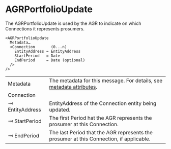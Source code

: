 <!--
SPDX-FileCopyrightText: 2020-2023 Contributors to the Shapeshifter project

SPDX-License-Identifier: Apache-2.0
-->

# AGRPortfolioUpdate

The AGRPortfolioUpdate is used by the AGR to indicate on which Connections it represents prosumers.

```
<AGRPortfolioUpdate
  Metadata…
  <Connection       (0...n)
    EntityAddress = EntityAddress
    StartPeriod   = Date
    EndPeriod     = Date (optional)
  />
/>
```

|                 |                                                                                                |
|-----------------|------------------------------------------------------------------------------------------------|
| Metadata        | The metadata for this message. For details, see [metadata attributes](metadata-attributes.md). |
| Connection      |                                                                                                |
| ⇥ EntityAddress | EntityAddress of the Connection entity being updated.                                          |
| ⇥ StartPeriod   | The first Period hat the AGR represents the prosumer at this Connection.                       |
| ⇥ EndPeriod     | The last Period that the AGR represents the prosumer at this Connection, if applicable.        |
